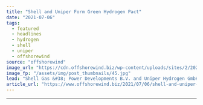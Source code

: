 ```yaml
---
title: "Shell and Uniper Form Green Hydrogen Pact"
date: "2021-07-06"
tags: 
  - featured
  - headlines
  - hydrogen
  - shell
  - uniper
  - offshorewind
source: "offshorewind"
image_url: "https://cdn.offshorewind.biz/wp-content/uploads/sites/2/2021/07/06103503/REFHYNE-PEM-Electolyzer-at-Shell-Energy-and-Chemicals-Park-Rheinland.jpg"
image_fp: "/assets/img/post_thumbnails/45.jpg"
lead: "Shell Gas &#38; Power Developments B.V. and Uniper Hydrogen GmbH have signed a memorandum"
article_url: "https://www.offshorewind.biz/2021/07/06/shell-and-uniper-form-green-hydrogen-pact/"
---
```


---
